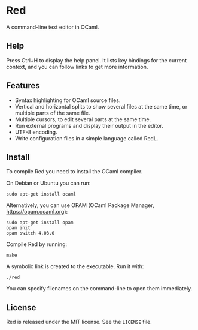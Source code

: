 # Red

A command-line text editor in OCaml.

## Help

Press Ctrl+H to display the help panel.
It lists key bindings for the current context, and you can follow links to get more information.

## Features

- Syntax highlighting for OCaml source files.
- Vertical and horizontal splits to show several files at the same time, or multiple parts of the same file.
- Multiple cursors, to edit several parts at the same time.
- Run external programs and display their output in the editor.
- UTF-8 encoding.
- Write configuration files in a simple language called RedL.

## Install

To compile Red you need to install the OCaml compiler.

On Debian or Ubuntu you can run:

    sudo apt-get install ocaml

Alternatively, you can use OPAM (OCaml Package Manager, https://opam.ocaml.org):

    sudo apt-get install opam
    opam init
    opam switch 4.03.0

Compile Red by running:

    make

A symbolic link is created to the executable. Run it with:

    ./red

You can specify filenames on the command-line to open them immediately.

## License

Red is released under the MIT license.
See the `LICENSE` file.
